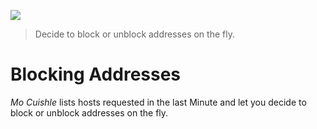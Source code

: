 ![](images/welcome-block.png)

> Decide to block or unblock addresses on the fly.

# Blocking Addresses

*Mo Cuishle* lists hosts requested in the last Minute and let you decide to 
block or unblock addresses on the fly.
